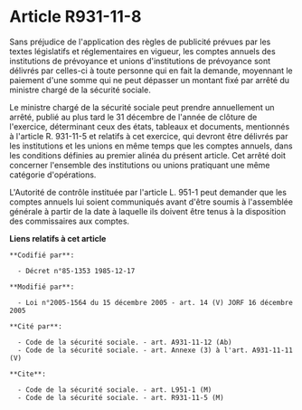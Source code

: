 # Article R931-11-8

Sans préjudice de l'application des règles de publicité prévues par les textes législatifs et réglementaires en vigueur, les
comptes annuels des institutions de prévoyance et unions d'institutions de prévoyance sont délivrés par celles-ci à toute
personne qui en fait la demande, moyennant le paiement d'une somme qui ne peut dépasser un montant fixé par arrêté du
ministre chargé de la sécurité sociale.

Le ministre chargé de la sécurité sociale peut prendre annuellement un arrêté, publié au plus tard le 31 décembre de l'année
de clôture de l'exercice, déterminant ceux des états, tableaux et documents, mentionnés à l'article R. 931-11-5 et relatifs à
cet exercice, qui devront être délivrés par les institutions et les unions en même temps que les comptes annuels, dans les
conditions définies au premier alinéa du présent article. Cet arrêté doit concerner l'ensemble des institutions ou unions
pratiquant une même catégorie d'opérations.

L'Autorité de contrôle instituée par l'article L. 951-1 peut demander que les comptes annuels lui soient communiqués avant
d'être soumis à l'assemblée générale à partir de la date à laquelle ils doivent être tenus à la disposition des commissaires
aux comptes.

**Liens relatifs à cet article**

	**Codifié par**:

	  - Décret n°85-1353 1985-12-17

	**Modifié par**:

	  - Loi n°2005-1564 du 15 décembre 2005 - art. 14 (V) JORF 16 décembre 2005

	**Cité par**:

	  - Code de la sécurité sociale. - art. A931-11-12 (Ab)
	  - Code de la sécurité sociale. - art. Annexe (3) à l'art. A931-11-11 (V)

	**Cite**:

	  - Code de la sécurité sociale. - art. L951-1 (M)
	  - Code de la sécurité sociale. - art. R931-11-5 (M)
